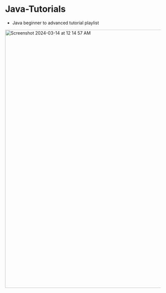 # Java-Tutorials

<ul>
  <li><p>Java beginner to advanced tutorial playlist</p></li>
</ul>

<p><img width="836" alt="Screenshot 2024-03-14 at 12 14 57 AM" src="https://github.com/Saqibadnan0011/Java-Tutorials/assets/79377722/d8126655-672d-4c67-8683-cefdff9bd239"></p>

